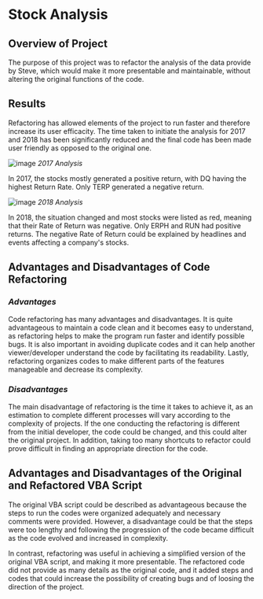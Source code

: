 # Stock Analysis

## **Overview of Project**

The purpose of this project was to refactor the analysis of the data provide by Steve, which would make it more presentable and maintainable, without altering the original functions of the code.

## **Results**

Refactoring has allowed elements of the project to run faster and therefore increase its user efficacity. The time taken to initiate the analysis for 2017 and 2018 has been significantly reduced and the final code has been made user friendly as opposed to the original one.

![image](https://user-images.githubusercontent.com/75655852/104109874-2f7e8d80-52a0-11eb-823f-41801293f9d1.png)
*2017 Analysis*

In 2017, the stocks mostly generated a positive return, with DQ having the highest Return Rate. Only TERP generated a negative return.

![image](https://user-images.githubusercontent.com/75655852/104111257-f9480a80-52ad-11eb-8c07-280ec3214c67.png)
*2018 Analysis*

In 2018, the situation changed and most stocks were listed as red, meaning that their Rate of Return was negative. Only ERPH and RUN had positive returns. The negative Rate of Return could be explained by headlines and events affecting a company's stocks.


## **Advantages and Disadvantages of Code Refactoring**

### *Advantages* 

Code refactoring has many advantages and disadvantages. It is quite advantageous to maintain a code clean and it becomes easy to understand, as refactoring helps to make the program run faster and identify possible bugs. It is also important in avoiding duplicate codes and it can help another viewer/developer understand the code by facilitating its readability. Lastly, refactoring organizes codes to make different parts of the features manageable and decrease its complexity.

### *Disadvantages*

The main disadvantage of refactoring is the time it takes to achieve it, as an estimation to complete different processes will vary according to the complexity of projects. If the one conducting the refactoring is different from the initial developer, the code could be changed, and this could alter the original project. In addition, taking too many shortcuts to refactor could prove difficult in finding an appropriate direction for the code.

## **Advantages and Disadvantages of the Original and Refactored VBA Script**

The original VBA script could be described as advantageous because the steps to run the codes were organized adequately and necessary comments were provided. However, a disadvantage could be that the steps were too lengthy and following the progression of the code became difficult as the code evolved and increased in complexity. 

In contrast, refactoring was useful in achieving a simplified version of the original VBA script, and making it more presentable. The refactored code did not provide as many details as the original code, and it added steps and codes that could increase the possibility of creating bugs and of loosing the direction of the project. 
